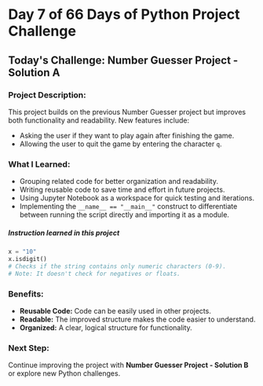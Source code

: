 
# Day 7 of 66 Days of Python Project Challenge

## Today's Challenge: Number Guesser Project - Solution A  

### Project Description:  
This project builds on the previous Number Guesser project but improves both functionality and readability. New features include:  
- Asking the user if they want to play again after finishing the game.  
- Allowing the user to quit the game by entering the character `q`.  

### What I Learned:  
- Grouping related code for better organization and readability.  
- Writing reusable code to save time and effort in future projects.  
- Using Jupyter Notebook as a workspace for quick testing and iterations.  
- Implementing the `__name__ == "__main__"` construct to differentiate between running the script directly and importing it as a module.  

##### Instruction learned in this project
```python
x = "10"
x.isdigit()
# Checks if the string contains only numeric characters (0-9).
# Note: It doesn't check for negatives or floats.
```

### Benefits:  
- **Reusable Code:** Code can be easily used in other projects.  
- **Readable:** The improved structure makes the code easier to understand.  
- **Organized:** A clear, logical structure for functionality.  

### Next Step:  
Continue improving the project with **Number Guesser Project - Solution B** or explore new Python challenges.
